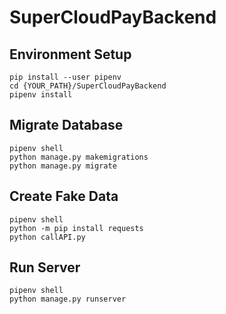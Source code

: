 # SuperCloudPayBackend

## Environment Setup

`pip install --user pipenv`<br>
`cd {YOUR_PATH}/SuperCloudPayBackend`<br>
`pipenv install`

## Migrate Database

`pipenv shell`<br>
`python manage.py makemigrations`<br>
`python manage.py migrate`

## Create Fake Data

`pipenv shell`<br>
`python -m pip install requests`<br>
`python callAPI.py`<br>

## Run Server

`pipenv shell`<br>
`python manage.py runserver`
